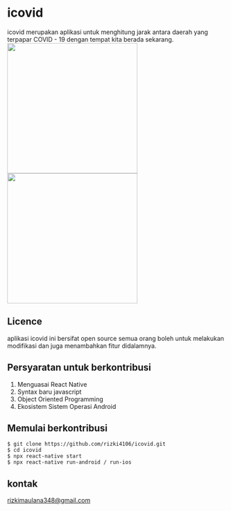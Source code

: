 # icovid
icovid merupakan aplikasi untuk menghitung jarak antara daerah yang terpapar COVID - 19 dengan tempat kita berada sekarang.
<br/>
<img src="http://health.senidigitalku.com/public/image/tracking.png" width="300"/>
<img src="http://health.senidigitalku.com/public/image/data.png" width="300"/>
## Licence
aplikasi icovid ini bersifat open source semua orang boleh untuk melakukan modifikasi dan juga menambahkan fitur didalamnya.
## Persyaratan untuk berkontribusi

1. Menguasai React Native
2. Syntax baru javascript
3. Object Oriented Programming
4. Ekosistem Sistem Operasi Android

## Memulai berkontribusi
```
$ git clone https://github.com/rizki4106/icovid.git
$ cd icovid
$ npx react-native start
$ npx react-native run-android / run-ios

```

## kontak
rizkimaulana348@gmail.com
